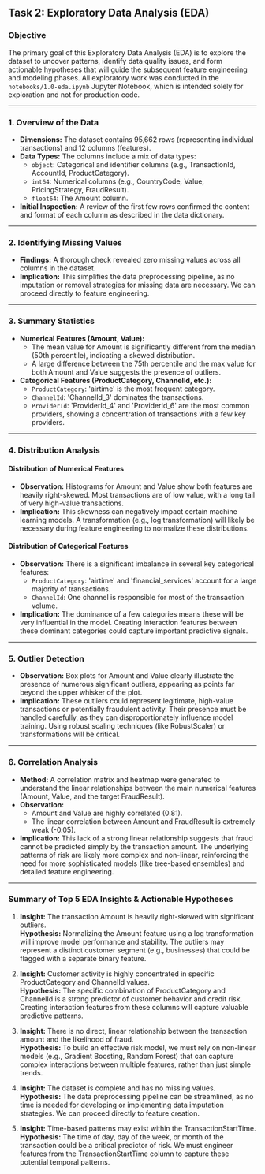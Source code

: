 
## Task 2: Exploratory Data Analysis (EDA)
### Objective

The primary goal of this Exploratory Data Analysis (EDA) is to explore the dataset to uncover patterns, identify data quality issues, and form actionable hypotheses that will guide the subsequent feature engineering and modeling phases. All exploratory work was conducted in the `notebooks/1.0-eda.ipynb` Jupyter Notebook, which is intended solely for exploration and not for production code.

---

### 1. Overview of the Data

- **Dimensions:** The dataset contains 95,662 rows (representing individual transactions) and 12 columns (features).
- **Data Types:** The columns include a mix of data types:
  - `object`: Categorical and identifier columns (e.g., TransactionId, AccountId, ProductCategory).
  - `int64`: Numerical columns (e.g., CountryCode, Value, PricingStrategy, FraudResult).
  - `float64`: The Amount column.
- **Initial Inspection:** A review of the first few rows confirmed the content and format of each column as described in the data dictionary.

---

### 2. Identifying Missing Values

- **Findings:** A thorough check revealed zero missing values across all columns in the dataset.
- **Implication:** This simplifies the data preprocessing pipeline, as no imputation or removal strategies for missing data are necessary. We can proceed directly to feature engineering.

---

### 3. Summary Statistics

- **Numerical Features (Amount, Value):**
  - The mean value for Amount is significantly different from the median (50th percentile), indicating a skewed distribution.
  - A large difference between the 75th percentile and the max value for both Amount and Value suggests the presence of outliers.
- **Categorical Features (ProductCategory, ChannelId, etc.):**
  - `ProductCategory`: 'airtime' is the most frequent category.
  - `ChannelId`: 'ChannelId_3' dominates the transactions.
  - `ProviderId`: 'ProviderId_4' and 'ProviderId_6' are the most common providers, showing a concentration of transactions with a few key providers.

---

### 4. Distribution Analysis

#### Distribution of Numerical Features

- **Observation:** Histograms for Amount and Value show both features are heavily right-skewed. Most transactions are of low value, with a long tail of very high-value transactions.
- **Implication:** This skewness can negatively impact certain machine learning models. A transformation (e.g., log transformation) will likely be necessary during feature engineering to normalize these distributions.

#### Distribution of Categorical Features

- **Observation:** There is a significant imbalance in several key categorical features:
  - `ProductCategory`: 'airtime' and 'financial_services' account for a large majority of transactions.
  - `ChannelId`: One channel is responsible for most of the transaction volume.
- **Implication:** The dominance of a few categories means these will be very influential in the model. Creating interaction features between these dominant categories could capture important predictive signals.

---

### 5. Outlier Detection

- **Observation:** Box plots for Amount and Value clearly illustrate the presence of numerous significant outliers, appearing as points far beyond the upper whisker of the plot.
- **Implication:** These outliers could represent legitimate, high-value transactions or potentially fraudulent activity. Their presence must be handled carefully, as they can disproportionately influence model training. Using robust scaling techniques (like RobustScaler) or transformations will be critical.

---

### 6. Correlation Analysis

- **Method:** A correlation matrix and heatmap were generated to understand the linear relationships between the main numerical features (Amount, Value, and the target FraudResult).
- **Observation:**
  - Amount and Value are highly correlated (0.81).
  - The linear correlation between Amount and FraudResult is extremely weak (-0.05).
- **Implication:** This lack of a strong linear relationship suggests that fraud cannot be predicted simply by the transaction amount. The underlying patterns of risk are likely more complex and non-linear, reinforcing the need for more sophisticated models (like tree-based ensembles) and detailed feature engineering.

---

### Summary of Top 5 EDA Insights & Actionable Hypotheses

1. **Insight:** The transaction Amount is heavily right-skewed with significant outliers.  
   **Hypothesis:** Normalizing the Amount feature using a log transformation will improve model performance and stability. The outliers may represent a distinct customer segment (e.g., businesses) that could be flagged with a separate binary feature.

2. **Insight:** Customer activity is highly concentrated in specific ProductCategory and ChannelId values.  
   **Hypothesis:** The specific combination of ProductCategory and ChannelId is a strong predictor of customer behavior and credit risk. Creating interaction features from these columns will capture valuable predictive patterns.

3. **Insight:** There is no direct, linear relationship between the transaction amount and the likelihood of fraud.  
   **Hypothesis:** To build an effective risk model, we must rely on non-linear models (e.g., Gradient Boosting, Random Forest) that can capture complex interactions between multiple features, rather than just simple trends.

4. **Insight:** The dataset is complete and has no missing values.  
   **Hypothesis:** The data preprocessing pipeline can be streamlined, as no time is needed for developing or implementing data imputation strategies. We can proceed directly to feature creation.

5. **Insight:** Time-based patterns may exist within the TransactionStartTime.  
   **Hypothesis:** The time of day, day of the week, or month of the transaction could be a critical predictor of risk. We must engineer features from the TransactionStartTime column to capture these potential temporal patterns.